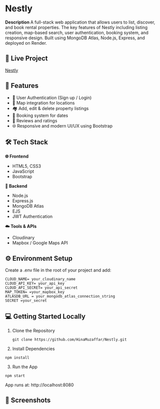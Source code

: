 # Nestly

<b> Description </b>
A full-stack web application that allows users to list, discover, and book rental properties. The key features of Nestly including listing creation, map-based search, user authentication, booking system, and responsive design. Built using MongoDB Atlas, Node.js, Express, and deployed on Render.

## 🔗 Live Project
<a href="https://nestly-zn8n.onrender.com/listings">Nestly</a>

## 📌 Features
- 🔐 User Authentication (Sign up / Login)
- 📍 Map integration for locations
- 🏘️ Add, edit & delete property listings
- 📆 Booking system for dates
- 💬 Reviews and ratings
- 🌐 Responsive and modern UI/UX using Bootstrap

## 🛠️ Tech Stack
<b> 🌐 Frontend </b>
- HTML5, CSS3
- JavaScript 
- Bootstrap
  
<b> 🔧 Backend </b>
- Node.js
- Express.js
- MongoDB Atlas
- EJS
- JWT Authentication

<b> ☁️ Tools & APIs </b>
- Cloudinary 
- Mapbox / Google Maps API

## ⚙️ Environment Setup
Create a .env file in the root of your project and add:
```
CLOUD_NAME= your_cloudinary_name
CLOUD_API_KEY= your_api_key
CLOUD_API_SECRET= your_api_secret
MAP_TOKEN= =your_mapbox_key
ATLASDB_URL = your_mongodb_atlas_connection_string
SECRET =your_secret
```
## 💻 Getting Started Locally
1. Clone the Repository
   ```
   git clone https://github.com/HinaMuzaffar/Nestly.git
   ```
2. Install Dependencies
```
npm install
```
3. Run the App
```
npm start
```

App runs at: http://localhost:8080

## 📸 Screenshots

